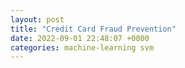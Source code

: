```yaml
---
layout: post
title: "Credit Card Fraud Prevention"
date: 2022-09-01 22:48:07 +0000
categories: machine-learning svm
---
```

